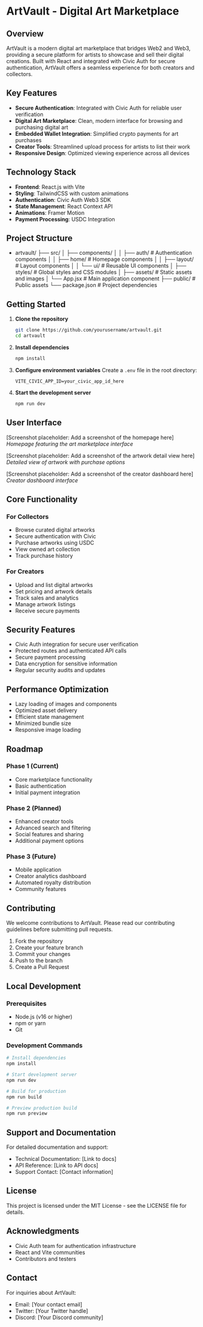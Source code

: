 # ArtVault - Digital Art Marketplace

## Overview

ArtVault is a modern digital art marketplace that bridges Web2 and Web3, providing a secure platform for artists to showcase and sell their digital creations. Built with React and integrated with Civic Auth for secure authentication, ArtVault offers a seamless experience for both creators and collectors.

## Key Features

- **Secure Authentication**: Integrated with Civic Auth for reliable user verification
- **Digital Art Marketplace**: Clean, modern interface for browsing and purchasing digital art
- **Embedded Wallet Integration**: Simplified crypto payments for art purchases
- **Creator Tools**: Streamlined upload process for artists to list their work
- **Responsive Design**: Optimized viewing experience across all devices

## Technology Stack

- **Frontend**: React.js with Vite
- **Styling**: TailwindCSS with custom animations
- **Authentication**: Civic Auth Web3 SDK
- **State Management**: React Context API
- **Animations**: Framer Motion
- **Payment Processing**: USDC Integration

## Project Structure

- artvault/
├── src/
│ ├── components/
│ │ ├── auth/ # Authentication components
│ │ ├── home/ # Homepage components
│ │ ├── layout/ # Layout components
│ │ └── ui/ # Reusable UI components
│ ├── styles/ # Global styles and CSS modules
│ ├── assets/ # Static assets and images
│ └── App.jsx # Main application component
├── public/ # Public assets
└── package.json # Project dependencies


## Getting Started

1. **Clone the repository**
   ```bash
   git clone https://github.com/yourusername/artvault.git
   cd artvault
   ```

2. **Install dependencies**
   ```bash
   npm install
   ```

3. **Configure environment variables**
   Create a `.env` file in the root directory:
   ```
   VITE_CIVIC_APP_ID=your_civic_app_id_here
   ```

4. **Start the development server**
   ```bash
   npm run dev
   ```

## User Interface

[Screenshot placeholder: Add a screenshot of the homepage here]
*Homepage featuring the art marketplace interface*

[Screenshot placeholder: Add a screenshot of the artwork detail view here]
*Detailed view of artwork with purchase options*

[Screenshot placeholder: Add a screenshot of the creator dashboard here]
*Creator dashboard interface*

## Core Functionality

### For Collectors
- Browse curated digital artworks
- Secure authentication with Civic
- Purchase artworks using USDC
- View owned art collection
- Track purchase history

### For Creators
- Upload and list digital artworks
- Set pricing and artwork details
- Track sales and analytics
- Manage artwork listings
- Receive secure payments

## Security Features

- Civic Auth integration for secure user verification
- Protected routes and authenticated API calls
- Secure payment processing
- Data encryption for sensitive information
- Regular security audits and updates

## Performance Optimization

- Lazy loading of images and components
- Optimized asset delivery
- Efficient state management
- Minimized bundle size
- Responsive image loading

## Roadmap

### Phase 1 (Current)
- Core marketplace functionality
- Basic authentication
- Initial payment integration

### Phase 2 (Planned)
- Enhanced creator tools
- Advanced search and filtering
- Social features and sharing
- Additional payment options

### Phase 3 (Future)
- Mobile application
- Creator analytics dashboard
- Automated royalty distribution
- Community features

## Contributing

We welcome contributions to ArtVault. Please read our contributing guidelines before submitting pull requests.

1. Fork the repository
2. Create your feature branch
3. Commit your changes
4. Push to the branch
5. Create a Pull Request

## Local Development

### Prerequisites
- Node.js (v16 or higher)
- npm or yarn
- Git

### Development Commands
```bash
# Install dependencies
npm install

# Start development server
npm run dev

# Build for production
npm run build

# Preview production build
npm run preview
```

## Support and Documentation

For detailed documentation and support:
- Technical Documentation: [Link to docs]
- API Reference: [Link to API docs]
- Support Contact: [Contact information]

## License

This project is licensed under the MIT License - see the LICENSE file for details.

## Acknowledgments

- Civic Auth team for authentication infrastructure
- React and Vite communities
- Contributors and testers

## Contact

For inquiries about ArtVault:
- Email: [Your contact email]
- Twitter: [Your Twitter handle]
- Discord: [Your Discord community]